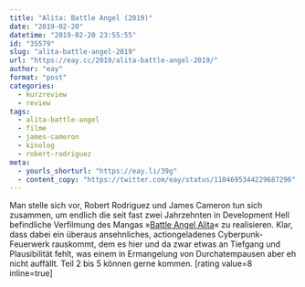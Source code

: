 ```yaml
---
title: "Alita: Battle Angel (2019)"
date: "2019-02-20"
datetime: "2019-02-20 23:55:55"
id: "35579"
slug: "alita-battle-angel-2019"
url: "https://eay.cc/2019/alita-battle-angel-2019/"
author: "eay"
format: "post"
categories:
  - kurzreview
  - review
tags:
  - alita-battle-angel
  - filme
  - james-cameron
  - kinolog
  - robert-rodriguez
meta:
  - yourls_shorturl: "https://eay.li/39g"
  - content_copy: "https://twitter.com/eay/status/1104695344229687296"
---
```


Man stelle sich vor, Robert Rodriguez und James Cameron tun sich zusammen, um endlich die seit fast zwei Jahrzehnten in Development Hell befindliche Verfilmung des Mangas »[Battle Angel Alita](https://en.wikipedia.org/wiki/Battle_Angel_Alita)« zu realisieren. Klar, dass dabei ein überaus ansehnliches, actiongeladenes Cyberpunk-Feuerwerk rauskommt, dem es hier und da zwar etwas an Tiefgang und Plausibilität fehlt, was einem in Ermangelung von Durchatempausen aber eh nicht auffällt. Teil 2 bis 5 können gerne kommen. \[rating value=8 inline=true\]
